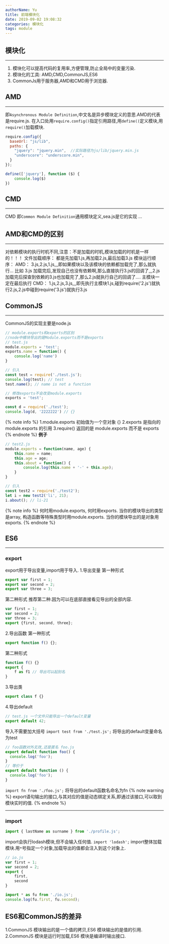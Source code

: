 ```yaml
---
authorName: Yu
title: 前端模块化
date: 2019-09-02 19:08:32
categories: 模块化
tags: module
---
```

## 模块化
---

1. 模块化可以提高代码的复用率,方便管理,防止全局中的变量污染.
2. 模块化的工具: AMD,CMD,CommonJS,ES6
3. CommonJs用于服务器,AMD和CMD用于浏览器.

## AMD
---
即`Asynchronous Module Definition`,中文名是异步模块定义的意思.AMD的代表是require.js.
在入口处用`require.config()`指定引用路径,用`define()`定义模块,用`require()`加载模块.
```js
require.config({
  baseUrl: "js/lib",
  paths: {
    "jquery": "jquery.min",  //实际路径为js/lib/jquery.min.js
    "underscore": "underscore.min",
  }
});
```
```js
define(['jquery'], function ($) {
    console.log($)
})
```

## CMD
---
CMD 即`Common Module Definition`通用模块定义,sea.js是它的实现
...
## AMD和CMD的区别
---
对依赖模块的执行时机不同,注意：不是加载的时机,模块加载的时机是一样的！！！
文件加载顺序： 都是先加载1.js,再加载2.js,最后加载3.js
模块运行顺序：
AMD： 3.js,2.js,1.js,,,即如果模块以及该模块的依赖都加载完了,那么就执行... 比如 3.js 加载完后,发现自己也没有依赖啊,那么直接执行3.js的回调了,,,2.js加载完后探查到依赖的3.js也加载完了,那么2.js就执行自己的回调了.... 主模块一定在最后执行
CMD： 1.js,2.js,3.js,,,即先执行主模块1.js,碰到require('2.js')就执行2.js,2.js中碰到require('3.js')就执行3.js

## CommonJS
---
CommonJS的实现主要是node.js
```js
// module.exports和exports的区别
//node中模块导出的是Module.exports而不是exports
// test.js
module.exports = 'test';
exports.name = function() {
    console.log('name')
}

// 引入
const test = require('./test.js');
console.log(test); // test
test.name(); // name is not a function
```

```js
// 修改exports不会改变module.exports
exports = 'test';

const d = require('./test');
console.log(d, '2222222') // {}
```
{% note info %}
1.module.exports 初始值为一个空对象 {}
2.exports 是指向的 module.exports 的引用
3.require() 返回的是 module.exports 而不是 exports
{% endnote %}
**例子**

```js
// test2.js
module.exports = function(name, age) {
    this.name = name;
    this.age = age;
    this.about = function() {
        console.log(this.name + '-' + this.age);
    }
}

// 引入
const test2 = require('./test2');
let i = new test2('li', 21);
i.about(); // li-21
```
{% note info %}
何时用module.exports, 何时用exports.
当你的模块导出的类型是array, 构造函数等特殊类型时用module.exports.
当你的模块导出的是对象用exports.
{% endnote %}

## ES6
---
### export
export用于导出变量,import用于导入.
1.导出变量
第一种形式
```js
export var first = 1;
export var second = 2;
export var three = 3;
```
第二种形式
推荐第二种.因为可以在底部直接看见导出的全部内容.
```js
var first = 1;
var second = 2;
var three = 3;
export {first, second, three};
```
2.导出函数
第一种形式
```js
export function f() {};
```
第二种形式
```js
function f() {}
export {
    f as f1 // 导出可以起别名
}
```
3.导出类
```js
export class f {}
```
4.导出default
```js
// test.js 一个文件只能导出一个default变量
export default 42;
```
导入不需要加大括号
`import test from './test.js';` 将导出的default变量命名为test
```js
// foo函数对外无效,还是匿名 foo.js
export default function foo() {
  console.log('foo');
}
// 等价于
export default function () {
  console.log('foo');
}
```
`import fn from './foo.js';` 将导出的default函数名命名为fn
{% note warning %}
export语句输出的接口,与其对应的值是动态绑定关系,即通过该接口,可以取到模块实时的值.
{% endnote %}

---

### import
```js
import { lastName as surname } from './profile.js';
```
import会执行lodash模块,但不会输入任何值.
`import 'lodash';`
import整体加载模块.用`*`号指定一个对象,加载导出的值都会注入到这个对象上.
```js
// io.js
var first = 1;
var second = 2;
export {
    first,
    second
}
```
```js
import * as fu from './io.js';
console.log(fu.first, fu.second);

```
## ES6和CommonJS的差异
1.CommonJS 模块输出的是一个值的拷贝,ES6 模块输出的是值的引用.
2.CommonJS 模块是运行时加载,ES6 模块是编译时输出接口.

































